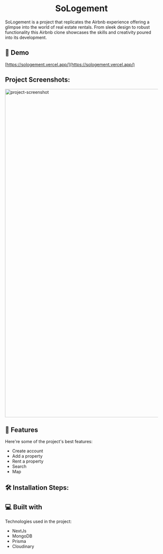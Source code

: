 <h1 align="center" id="title">SoLogement</h1>

<p id="description">SoLogement is a project that replicates the Airbnb experience offering a glimpse into the world of real estate rentals. From sleek design to robust functionality this Airbnb clone showcases the skills and creativity poured into its development.</p>

<h2>🚀 Demo</h2>

[https://sologement.vercel.app/](https://sologement.vercel.app/)

<h2>Project Screenshots:</h2>

<img src="https://cdn.discordapp.com/attachments/878483959464468520/1189885766034276412/image.png?ex=659fca79&amp;is=658d5579&amp;hm=4b7a57939722cee3c52a06eed00b8474902cbceb3016b1866e775dfd6aeff0ea&amp;" alt="project-screenshot" width="1920" height="1080/">

  
  
<h2>🧐 Features</h2>

Here're some of the project's best features:

*   Create account
*   Add a property
*   Rent a property
*   Search
*   Map

<h2>🛠️ Installation Steps:</h2>

  
  
<h2>💻 Built with</h2>

Technologies used in the project:

*   NextJs
*   MongoDB
*   Prisma
*   Cloudinary
